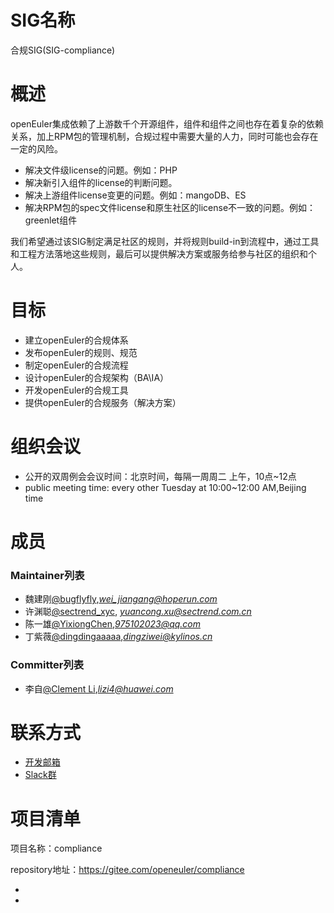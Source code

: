 
# SIG名称

合规SIG(SIG-compliance)

# 概述
openEuler集成依赖了上游数千个开源组件，组件和组件之间也存在着复杂的依赖关系，加上RPM包的管理机制，合规过程中需要大量的人力，同时可能也会存在一定的风险。

- 解决文件级license的问题。例如：PHP
- 解决新引入组件的license的判断问题。
- 解决上游组件license变更的问题。例如：mangoDB、ES
- 解决RPM包的spec文件license和原生社区的license不一致的问题。例如：greenlet组件

我们希望通过该SIG制定满足社区的规则，并将规则build-in到流程中，通过工具和工程方法落地这些规则，最后可以提供解决方案或服务给参与社区的组织和个人。

# 目标
- 建立openEuler的合规体系
- 发布openEuler的规则、规范
- 制定openEuler的合规流程
- 设计openEuler的合规架构（BA\IA）
- 开发openEuler的合规工具
- 提供openEuler的合规服务（解决方案）

# 组织会议

- 公开的双周例会会议时间：北京时间，每隔一周周二 上午，10点~12点
- public meeting time: every other Tuesday at 10:00~12:00 AM,Beijing time

# 成员


### Maintainer列表

- 魏建刚[@bugflyfly](https://gitee.com/bugflyfly),*wei_jiangang@hoperun.com*
- 许渊聪[@sectrend_xyc](https://gitee.com/sectrend_xyc), *yuancong.xu@sectrend.com.cn*
- 陈一雄[@YixiongChen](https://gitee.com/YixiongChen),*975102023@qq.com*
- 丁紫薇[@dingdingaaaaa](https://gitee.com/dingdingaaaaa),*dingziwei@kylinos.cn*

### Committer列表

- 李自[@Clement Li](https://gitee.com/clement_li),*lizi4@huawei.com*

# 联系方式

- [开发邮箱](dev@openeuler.org)
- [Slack群](https://join.slack.com/t/openeulersigc-nye7591/shared_invite/zt-lhh8mbs1-kIvEC86Ct2e_4BvZxkAxYQ)


# 项目清单


项目名称：compliance

repository地址：https://gitee.com/openeuler/compliance

- 
- 

